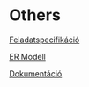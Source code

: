 # Others
[Feladatspecifikáció](https://docs.google.com/document/d/1aZRBRWrdf2efWJqeeXyD2PegiD21LUdc1jRk_CcAdMM/edit?usp=sharing)

[ER Modell](https://imgur.com/a/Ia1NrLP)



[Dokumentáció](https://jedlikeu-my.sharepoint.com/:w:/r/personal/blascsok_tibor_students_jedlik_eu/_layouts/15/Doc.aspx?sourcedoc=%7B4391D9A7-EBCD-4A34-95D6-E89E976539F6%7D&file=Dokumentáció-jav.docx&action=default&mobileredirect=true&DefaultItemOpen=1&login_hint=blascsok.tibor%40students.jedlik.eu&ct=1682672535009&wdOrigin=OFFICECOM-WEB.MAIN.REC&cid=141ec5f8-c1c4-4582-a374-1488f126f46c&wdPreviousSessionSrc=HarmonyWeb&wdPreviousSession=8e609179-fe76-46bd-becf-405106ba8129)

